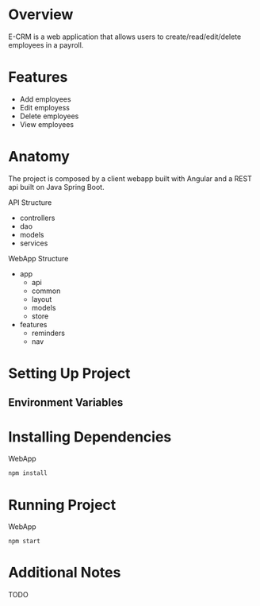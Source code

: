 # Overview

E-CRM is a web application that allows users to create/read/edit/delete employees in a payroll.

# Features
- Add employees
- Edit employess
- Delete employees
- View employees

# Anatomy

The project is composed by a client webapp built with Angular and a REST api built on Java Spring Boot.

API Structure
- controllers
- dao 
- models
- services

WebApp Structure
- app
  - api
  - common
  - layout
  - models
  - store
- features
  - reminders
  - nav

# Setting Up Project
## Environment Variables

# Installing Dependencies

WebApp
```
npm install
```

# Running Project

WebApp
```
npm start
```

# Additional Notes
TODO

